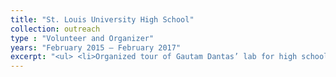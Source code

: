 ```yaml
---
title: "St. Louis University High School"
collection: outreach
type : "Volunteer and Organizer"
years: "February 2015 – February 2017"
excerpt: "<ul> <li>Organized tour of Gautam Dantas’ lab for high school students in AP biology once a year.</li></ul>"
---
```

